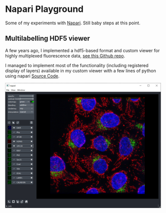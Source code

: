 # Napari Playground

Some of my experiments with [Napari](https://github.com/napari/napari). Still baby steps at this point.

## Multilabelling HDF5 viewer

A few years ago, I implemented a hdf5-based format and custom viewer for highly multiplexed 
fluorescence data, [see this Github repo](https://github.com/VolkerH/Multilabelling_HDF5_View).

I managed to implement most of the functionality (including registered display of layers) 
available in my custom viewer with a few lines of python using napari [Source Code](./Multilabelling/multilabel.py).

![](./Gallery/multilabelling.png)